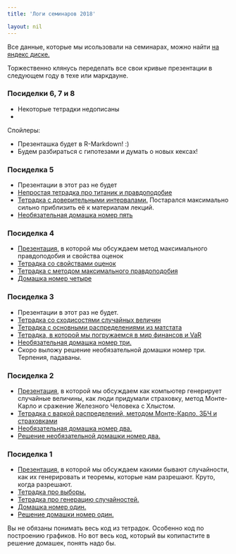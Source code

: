 ```yaml
---
title: 'Логи семинаров 2018'

layout: nil
---
```


Все данные, которые мы исользовали на семинарах, можно найти [на яндекс диске.](https://yadi.sk/d/C3Io-r3m3Uv8hD)

Торжественно клянусь переделать все свои кривые презентации в следующем году в техе или маркдауне.

### Посиделки 6, 7 и 8

* Некоторые тетрадки недописаны
*

Спойлеры:

* Презенташка будет в R-Markdown! :)
* Будем разбираться с гипотезами и думать о новых кексах!

### Посиделка 5

* Презентации в этот раз не будет
* [Непростая тетрадка про титаник и правдоподобие](http://nbviewer.jupyter.org/github/FUlyankin/r_probability/blob/master/end_seminars/sem_5/5.1%20Титаник.ipynb)
* [Тетрадка с доверительными интервалами.](http://nbviewer.jupyter.org/github/FUlyankin/r_probability/blob/master/end_seminars/sem_5/5.2%20Доверительные%20интервалы.ipynb) Постарался максимально сильно приблизить её к материалам лекций.
* [Необязательная домашка номер пять](http://nbviewer.jupyter.org/github/FUlyankin/r_probability/blob/master/end_seminars/sem_5/HW_5.ipynb)


### Посиделка 4

* [Презентация,](https://github.com/FUlyankin/r_probability/raw/master/end_seminars/sem_4/sem_4.pdf) в которой мы обсуждаем метод максимального правдоподобия и свойства оценок
* [Тетрадка со свойствами оценок](http://nbviewer.jupyter.org/github/FUlyankin/r_probability/blob/master/end_seminars/sem_4/4.1%20Свойства%20оценок%20из%20статистики.ipynb)
* [Тетрадка с методом максимального правдоподобия](http://nbviewer.jupyter.org/github/FUlyankin/r_probability/blob/master/end_seminars/sem_4/4.2%20Правдоподобие.ipynb)
* [Домашка номер четыре](http://nbviewer.jupyter.org/github/FUlyankin/r_probability/blob/master/end_seminars/sem_4/HW_4.ipynb)


### Посиделка 3
* Презентации в этот раз не будет.
* [Тетрадка со сходисостями случайных величин](http://nbviewer.jupyter.org/github/FUlyankin/r_probability/blob/master/end_seminars/sem_3/3.1%20Сходимости.ipynb)
* [Тетрадка с основными распределениями из матстата](http://nbviewer.jupyter.org/github/FUlyankin/r_probability/blob/master/end_seminars/sem_3/3.2%20Распределения%20из%20матстата.ipynb)
* [Тетрадка, в которой мы погружаемся в мир финансов и VaR](http://nbviewer.jupyter.org/github/FUlyankin/r_probability/blob/master/end_seminars/sem_3/3.3%20Резкое%20погружение%20в%20финансовый%20мир.ipynb)
* [Необязательная домашка номер три.](http://nbviewer.jupyter.org/github/FUlyankin/r_probability/blob/master/end_seminars/sem_3/HW_3.ipynb)
* Скоро выложу решение необязательной домашки номер три. Терпения, падаваны.


### Посиделка 2

* [Презентация,](https://github.com/FUlyankin/r_probability/raw/master/end_seminars/sem_2/sem_2.pdf) в которой мы обсуждаем как компьютер генерирует случайные величины, как люди придумали страховку, метод Монте-Карло и сражение Железного Человека с Хлыстом.
* [Тетрадка с варкой распределений, методом Монте-Карло, ЗБЧ и страховками](http://nbviewer.jupyter.org/github/FUlyankin/r_probability/blob/master/end_seminars/sem_2/2.1%20Mote_carlo.ipynb)
* [Необязательная домашка номер два.](http://nbviewer.jupyter.org/github/FUlyankin/r_probability/blob/master/end_seminars/sem_2/HW_2.ipynb)
* [Решение необязательной домашки номер два.](http://nbviewer.jupyter.org/github/FUlyankin/r_probability/blob/master/end_seminars/sem_2/HW_2_solution.ipynb)

### Посиделка 1

* [Презентация,](https://github.com/FUlyankin/r_probability/raw/master/end_seminars/sem_1/sem1.pdf) в которой мы обсуждаем какими бывают случайности, как их генерировать и теоремы, которые нам разрешают. Круто, когда разрешают.
* [Тетрадка про выборы.](http://nbviewer.jupyter.org/github/FUlyankin/r_probability/blob/master/end_seminars/sem_1/1.1%20Elections.ipynb)
* [Тетрадка про генерацию случайностей.](http://nbviewer.jupyter.org/github/FUlyankin/r_probability/blob/master/end_seminars/sem_1/1.2%20Distributions.ipynb)
* [Домашка номер один.](http://nbviewer.jupyter.org/github/FUlyankin/r_probability/blob/master/end_seminars/sem_1/HW_1.ipynb)
* [Решение домашки номер один.](http://nbviewer.jupyter.org/github/FUlyankin/r_probability/blob/master/end_seminars/sem_1/HW_1_solution.ipynb)

Вы не обязаны понимать весь код из тетрадок. Особенно код по построению графиков. Но вот весь код, который вы копипастите в решение домашек, понять надо бы.

